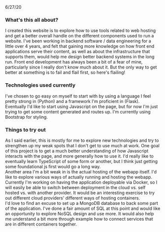 6/27/20

### What's this all about?
I created this website is to explore how to use tools related to web hosting and get a better 
overall handle on the different components used to run a website.  I've been working in
backend software / data engineering for a little over 4 years, and felt 
that gaining more knowledge on how front end applications serve their content,
as well as about the infrastructure that supports them, would help me design 
better backend systems in the long run.  Front end development has always been
a bit of a fear of mine, particularly since I really don't know much about it. 
But the only way to get better at something is to fail and flail first, so here's flailing!  

### Technologies used currently
I've chosen to go easy on myself to start with by using a language I feel pretty strong in (Python) 
and a framework I'm proficient in (Flask). Eventually I'd like to start using Javascript on the page,
but for now I'm just trying to get some content generated and routes up. I'm currently using Bootstrap 
for styling.

### Things to try out
As I said earlier, this is mostly for me to explore new technologies and try to strengthen up 
my weak spots that I don't get to use much at work. One goal of this project is to get a much 
better understanding of how Javascript interacts with the page, and more generally how to use it. 
I'd really like to eventually learn TypeScript of some form or another, but I think just getting 
some foundational js first would go a long way.  
Another area I'm a bit weak in is the actual hosting of the webapp itself.  I'd like to explore 
various ways of actually running and hosting the webapp. Currently I'm working on having the 
application deployable via Docker, so I will easily be able to switch between deployment in the cloud
vs. self hosted vs. with another provider. It would be an interesting exercise to try out different 
cloud providers' different ways of hosting containers.  
I'd love to find an excuse to set up a MongoDB database to back some part of the application. I've 
done a fair amount of SQL at this point and would like an opportunity to explore NoSQL design and use
more. It would also help me understand a bit more through example how to connect services that are 
in different containers together. 